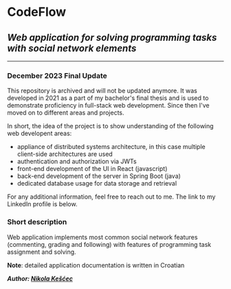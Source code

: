 # CodeFlow

## **_Web application for solving programming tasks with social network elements_**

---

### December 2023 Final Update

This repository is archived and will not be updated anymore. It was developed in 2021 as a part of my bachelor's final thesis and is used to demonstrate proficiency in full-stack web development. Since then I've moved on to different areas and projects.

In short, the idea of the project is to show understanding of the following web developent areas:
- appliance of distributed systems architecture, in this case multiple client-side architectures are used
- authentication and authorization via JWTs
- front-end development of the UI in React (javascript)
- back-end development of the server in Spring Boot (java)
- dedicated database usage for data storage and retrieval

For any additional information, feel free to reach out to me. The link to my LinkedIn profile is below.

### Short description

Web application implements most common social network features (commenting, grading and following) with features of programming task assignment and solving.

**Note**: detailed application documentation is written in Croatian

**_Author: [Nikola Kešćec](https://www.linkedin.com/in/nikola-ke%C5%A1%C4%87ec-59bb60210)_**
